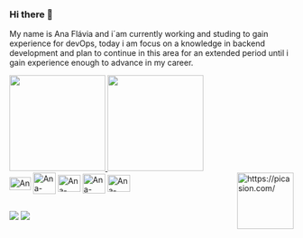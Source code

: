 ### Hi there 👋


My name is Ana Flávia and i´am currently working and studing to gain experience for devOps, today i am focus on a knowledge in backend development and plan to continue in this area for an extended period until i gain experience enough to advance in my career.

<div>
  <a href="https://github.com/AnaBern034">
  <img height="170em" src="https://github-readme-stats.vercel.app/api?username=AnaBern034&show_icons=true&theme=moltack&include_all_commits=true&count_private=true"/>  
  <img height="170em" src="https://github-readme-stats.vercel.app/api/top-langs/?username=AnaBern034&layout=compact&langs_count=16&theme=moltack"/>
  
  </a>
  </div>

 <div style="display: inline_block">
  <img align="center" alt="Ana-Kotlin" height="23" width="38" src="https://cdn.jsdelivr.net/gh/devicons/devicon/icons/kotlin/kotlin-original.svg" />
  <img align="center" alt="Ana-Docker" height="38" width="40" src="https://cdn.jsdelivr.net/gh/devicons/devicon/icons/docker/docker-original.svg" />
  <img align="center" alt="Ana-Postgresql" height="30" width="40" src="https://cdn.jsdelivr.net/gh/devicons/devicon/icons/postgresql/postgresql-original.svg" />
  <img align="center" alt="Ana-Java" height="35" width="40" src="https://cdn.jsdelivr.net/gh/devicons/devicon/icons/java/java-original.svg" />
  <img align="center" alt="Ana-Spring" height="30" width="40" src="https://cdn.jsdelivr.net/gh/devicons/devicon/icons/spring/spring-original.svg" />
  <a href="https://picasion.com/"><img src="https://i.picasion.com/pic92/84d8e23ae9a4a5fac358b1684ad9094d.gif" align=right width="100" height="100" border="0"     alt="https://picasion.com/" />
</div>

<div> 
  
##

  <a href="https://instagram.com/euuana034?igshid=OGQ5ZDc2ODk2ZA==/" target="_blank"><img src="https://img.shields.io/badge/-Instagram-%23E4405F?style=for-the-badge&logo=instagram&logoColor=white" target="_blank"></a>
  <a href="https://www.linkedin.com/in/ana-bernardes-67942127a" target="_blank"><img src="https://img.shields.io/badge/-LinkedIn-%230077B5?style=for-the-badge&logo=linkedin&logoColor=white" target="_blank"></a> 
  
</div>

